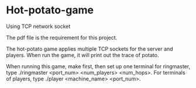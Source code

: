 # Hot-potato-game
Using TCP network socket 

The pdf file is the requirement for this project.

The hot-potato game applies multiple TCP sockets for the server and players. When run the game, it will print out the trace of potato.

When running this game, make first, then set up one terminal for ringmaster, type ./ringmaster <port_num> <num_players> <num_hops>. 
For terminals of players, type ./player <machine_name> <port_num>.
